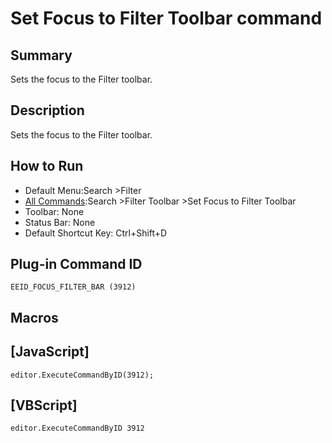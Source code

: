 # Set Focus to Filter Toolbar command

## Summary

Sets the focus to the Filter toolbar.

## Description

Sets the focus to the Filter toolbar.

## How to Run

- Default Menu:Search \>Filter
- [All Commands](../tools/all_commands):Search \>Filter Toolbar \>Set Focus to Filter Toolbar
- Toolbar: None
- Status Bar: None
- Default Shortcut Key: Ctrl+Shift+D

## Plug-in Command ID

```
EEID_FOCUS_FILTER_BAR (3912)```

## Macros

## \[JavaScript\]

```
editor.ExecuteCommandByID(3912);
```

## \[VBScript\]

```
editor.ExecuteCommandByID 3912
```
